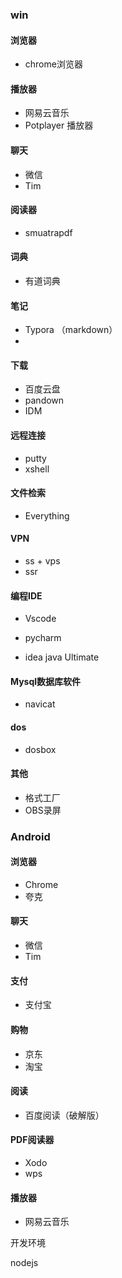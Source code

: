 ### win

#### 浏览器

* chrome浏览器

#### 播放器

* 网易云音乐
* Potplayer 播放器

#### 聊天

* 微信
* Tim

#### 阅读器

* smuatrapdf 

#### 词典

* 有道词典

#### 笔记

* Typora （markdown）
* 

#### 下载

* 百度云盘
* pandown
* IDM

#### 远程连接

* putty
* xshell

#### 文件检索

* Everything

#### VPN

* ss + vps
* ssr 

#### 编程IDE

* Vscode

* pycharm
* idea java  Ultimate

#### Mysql数据库软件

* navicat

#### dos

* dosbox

#### 其他

* 格式工厂
* OBS录屏





### Android

#### 浏览器

* Chrome
* 夸克

#### 聊天

* 微信
* Tim

#### 支付

* 支付宝

#### 购物

* 京东
* 淘宝

#### 阅读

* 百度阅读（破解版）

#### PDF阅读器

* Xodo
* wps

#### 播放器

* 网易云音乐

开发环境

nodejs

